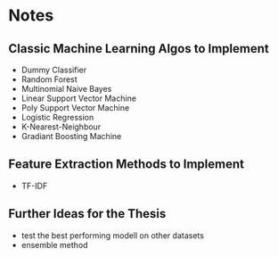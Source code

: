 # Notes
## Classic Machine Learning Algos to Implement
- Dummy Classifier
- Random Forest
- Multinomial Naive Bayes
- Linear Support Vector Machine
- Poly Support Vector Machine
- Logistic Regression
- K-Nearest-Neighbour
- Gradiant Boosting Machine
## Feature Extraction Methods to Implement
- TF-IDF
## Further Ideas for the Thesis
- test the best performing modell on other datasets
- ensemble method